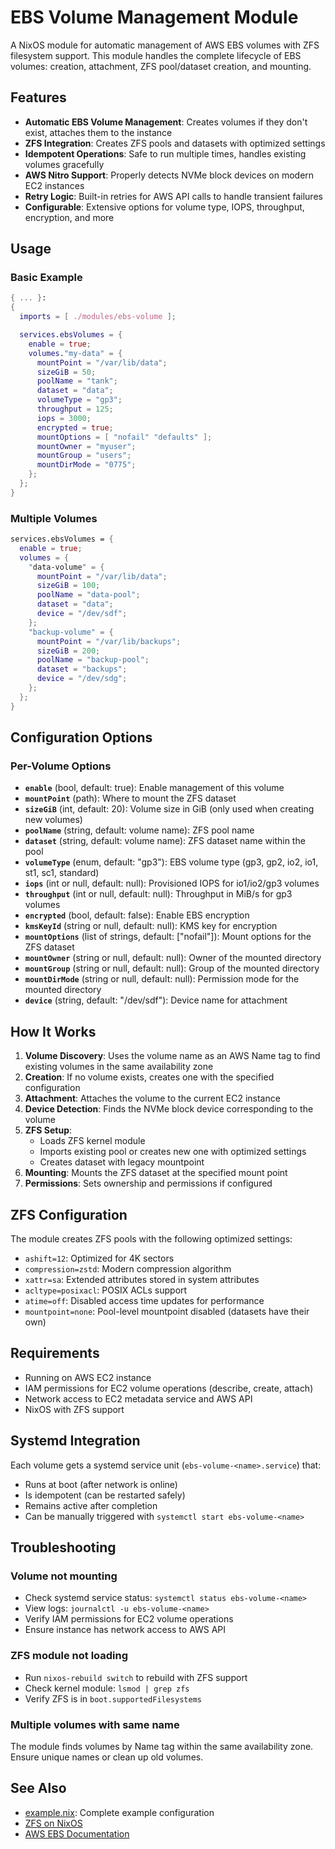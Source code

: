 # EBS Volume Management Module

A NixOS module for automatic management of AWS EBS volumes with ZFS filesystem support. This module handles the complete lifecycle of EBS volumes: creation, attachment, ZFS pool/dataset creation, and mounting.

## Features

- **Automatic EBS Volume Management**: Creates volumes if they don't exist, attaches them to the instance
- **ZFS Integration**: Creates ZFS pools and datasets with optimized settings
- **Idempotent Operations**: Safe to run multiple times, handles existing volumes gracefully
- **AWS Nitro Support**: Properly detects NVMe block devices on modern EC2 instances
- **Retry Logic**: Built-in retries for AWS API calls to handle transient failures
- **Configurable**: Extensive options for volume type, IOPS, throughput, encryption, and more

## Usage

### Basic Example

```nix
{ ... }:
{
  imports = [ ./modules/ebs-volume ];

  services.ebsVolumes = {
    enable = true;
    volumes."my-data" = {
      mountPoint = "/var/lib/data";
      sizeGiB = 50;
      poolName = "tank";
      dataset = "data";
      volumeType = "gp3";
      throughput = 125;
      iops = 3000;
      encrypted = true;
      mountOptions = [ "nofail" "defaults" ];
      mountOwner = "myuser";
      mountGroup = "users";
      mountDirMode = "0775";
    };
  };
}
```

### Multiple Volumes

```nix
services.ebsVolumes = {
  enable = true;
  volumes = {
    "data-volume" = {
      mountPoint = "/var/lib/data";
      sizeGiB = 100;
      poolName = "data-pool";
      dataset = "data";
      device = "/dev/sdf";
    };
    "backup-volume" = {
      mountPoint = "/var/lib/backups";
      sizeGiB = 200;
      poolName = "backup-pool";
      dataset = "backups";
      device = "/dev/sdg";
    };
  };
}
```

## Configuration Options

### Per-Volume Options

- **`enable`** (bool, default: true): Enable management of this volume
- **`mountPoint`** (path): Where to mount the ZFS dataset
- **`sizeGiB`** (int, default: 20): Volume size in GiB (only used when creating new volumes)
- **`poolName`** (string, default: volume name): ZFS pool name
- **`dataset`** (string, default: volume name): ZFS dataset name within the pool
- **`volumeType`** (enum, default: "gp3"): EBS volume type (gp3, gp2, io2, io1, st1, sc1, standard)
- **`iops`** (int or null, default: null): Provisioned IOPS for io1/io2/gp3 volumes
- **`throughput`** (int or null, default: null): Throughput in MiB/s for gp3 volumes
- **`encrypted`** (bool, default: false): Enable EBS encryption
- **`kmsKeyId`** (string or null, default: null): KMS key for encryption
- **`mountOptions`** (list of strings, default: ["nofail"]): Mount options for the ZFS dataset
- **`mountOwner`** (string or null, default: null): Owner of the mounted directory
- **`mountGroup`** (string or null, default: null): Group of the mounted directory
- **`mountDirMode`** (string or null, default: null): Permission mode for the mounted directory
- **`device`** (string, default: "/dev/sdf"): Device name for attachment

## How It Works

1. **Volume Discovery**: Uses the volume name as an AWS Name tag to find existing volumes in the same availability zone
2. **Creation**: If no volume exists, creates one with the specified configuration
3. **Attachment**: Attaches the volume to the current EC2 instance
4. **Device Detection**: Finds the NVMe block device corresponding to the volume
5. **ZFS Setup**:
   - Loads ZFS kernel module
   - Imports existing pool or creates new one with optimized settings
   - Creates dataset with legacy mountpoint
6. **Mounting**: Mounts the ZFS dataset at the specified mount point
7. **Permissions**: Sets ownership and permissions if configured

## ZFS Configuration

The module creates ZFS pools with the following optimized settings:

- `ashift=12`: Optimized for 4K sectors
- `compression=zstd`: Modern compression algorithm
- `xattr=sa`: Extended attributes stored in system attributes
- `acltype=posixacl`: POSIX ACLs support
- `atime=off`: Disabled access time updates for performance
- `mountpoint=none`: Pool-level mountpoint disabled (datasets have their own)

## Requirements

- Running on AWS EC2 instance
- IAM permissions for EC2 volume operations (describe, create, attach)
- Network access to EC2 metadata service and AWS API
- NixOS with ZFS support

## Systemd Integration

Each volume gets a systemd service unit (`ebs-volume-<name>.service`) that:
- Runs at boot (after network is online)
- Is idempotent (can be restarted safely)
- Remains active after completion
- Can be manually triggered with `systemctl start ebs-volume-<name>`

## Troubleshooting

### Volume not mounting
- Check systemd service status: `systemctl status ebs-volume-<name>`
- View logs: `journalctl -u ebs-volume-<name>`
- Verify IAM permissions for EC2 volume operations
- Ensure instance has network access to AWS API

### ZFS module not loading
- Run `nixos-rebuild switch` to rebuild with ZFS support
- Check kernel module: `lsmod | grep zfs`
- Verify ZFS is in `boot.supportedFilesystems`

### Multiple volumes with same name
The module finds volumes by Name tag within the same availability zone. Ensure unique names or clean up old volumes.

## See Also

- [example.nix](./example.nix): Complete example configuration
- [ZFS on NixOS](https://nixos.wiki/wiki/ZFS)
- [AWS EBS Documentation](https://docs.aws.amazon.com/AWSEC2/latest/UserGuide/AmazonEBS.html)
